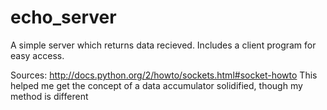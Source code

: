 echo_server
===========
A simple server which returns data recieved. Includes a client program for easy access.

Sources:
http://docs.python.org/2/howto/sockets.html#socket-howto 
  This helped me get the concept of a data accumulator solidified, though my method is different
